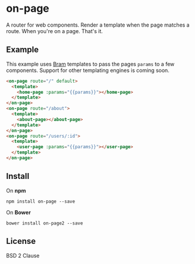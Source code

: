 # on-page

A router for web components. Render a template when the page matches a route. When you're on a page. That's it.

## Example

This example uses [Bram](https://github.com/matthewp/bram) templates to pass the pages `params` to a few components. Support for other templating engines is coming soon.

```html
<on-page route="/" default>
  <template>
    <home-page :params="{{params}}"></home-page>
  </template>
</on-page>
<on-page route="/about">
  <template>
    <about-page></about-page>
  </template>
</on-page>
<on-page route="/users/:id">
  <template>
    <user-page :params="{{params}}"></user-page>
  </template>
</on-page>
```

## Install

On **npm**

```shell
npm install on-page --save
```

On **Bower**

```shell
bower install on-page2 --save
```

## License

BSD 2 Clause
